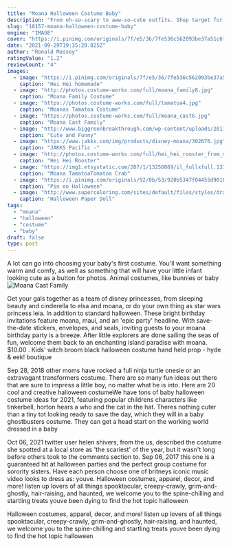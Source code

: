 ```yaml
---
title: "Moana Halloween Costume Baby"
description: "From oh-so-scary to aww-so-cute outfits. Shop target for halloween costumes for your little princess at great prices. Free shipping on orders $35+ or free same-day pickup in store."
slug: "18157-moana-halloween-costume-baby"
engine: "IMAGE"
cover: "https://i.pinimg.com/originals/7f/e5/36/7fe536c562093be37a51c6ffda047b26.jpg"
date: "2021-09-29T19:35:20.825Z"
author: "Ronald Massey"
ratingValue: "1.2"
reviewCount: "4"
images:
  - image: "https://i.pinimg.com/originals/7f/e5/36/7fe536c562093be37a51c6ffda047b26.jpg"
    caption: "Hei Hei homemade"
  - image: "http://photos.costume-works.com/full/moana_family8.jpg"
    caption: "Moana Family Costume"
  - image: "https://photos.costume-works.com/full/tamatoa4.jpg"
    caption: "Moanas Tamatoa Costume"
  - image: "https://photos.costume-works.com/full/moana_cast6.jpg"
    caption: "Moana Cast Family"
  - image: "http://www.biggreenbreakthrough.com/wp-content/uploads/2017/09/halloween-costumes-for-family-of-3.2-1.jpg"
    caption: "Cute and Funny"
  - image: "https://www.jakks.com/img/products/disney-moana/302676.jpg"
    caption: "JAKKS Pacific -"
  - image: "http://photos.costume-works.com/full/hei_hei_rooster_from_moana.jpg"
    caption: "Hei Hei Rooster"
  - image: "https://img1.etsystatic.com/207/1/13250869/il_fullxfull.1312603413_96qz.jpg"
    caption: "Moana TamatoaTomatoa Crab"
  - image: "https://i.pinimg.com/originals/92/0b/53/920b5347f04455d9018449efb0b2f4d8.jpg"
    caption: "Pin on Halloween"
  - image: "http://www.supercoloring.com/sites/default/files/styles/drawing_full/public/fif/2016/12/halloween-paper-doll-with-different-costumes-paper-craft.png"
    caption: "Halloween Paper Doll"
tags:
  - "moana"
  - "halloween"
  - "costume"
  - "baby"
draft: false
type: post
---
```


A lot can go into choosing your baby's first costume. You'll want something warm and comfy, as well as something that will have your little infant looking cute as a button for photos. Animal costumes, like bunnies or baby
![Moana Cast Family](https://photos.costume-works.com/full/moana_cast6.jpg "Moana Cast Family")

Get your gals together as a team of disney princesses, from sleeping beauty and cinderella to elsa and moana, or do your own thing as star wars princess leia. In addition to standard halloween. These bright birthday invitations feature moana, maui, and an &#39;epic party&#39; headline. With save-the-date stickers, envelopes, and seals, inviting guests to your moana birthday party is a breeze. After little explorers are done sailing the seas of fun, welcome them back to an enchanting island paradise with moana. $10.00 . Kids&#39; witch broom black halloween costume hand held prop - hyde &amp; eek! boutique
<!--inArticleAds-->

<!--galleryOne-->

Sep 28, 2018 other moms have rocked a full ninja turtle onesie or an extravagant transformers costume. There are so many fun ideas out there that are sure to impress a little boy, no matter what he is into. Here are 20 cool and creative halloween costumeWe have tons of baby halloween costume ideas for 2021, featuring popular childrens characters like tinkerbell, horton hears a who and the cat in the hat. Theres nothing cuter than a tiny tot looking ready to save the day, which they will in a baby ghostbusters costume. They can get a head start on the working world dressed in a baby
<!--inArticleAds-->

<!--galleryTwo-->

Oct 06, 2021 twitter user helen shivers, from the us, described the costume she spotted at a local store as 'the scariest' of the year, but it wasn't long before others took to the comments section to. Sep 06, 2017 this one is a guaranteed hit at halloween parties and the perfect group costume for sorority sisters. Have each person choose one of britneys iconic music video looks to dress as: youve. Halloween costumes, apparel, decor, and more! listen up lovers of all things spooktacular, creepy-crawly, grim-and-ghostly, hair-raising, and haunted, we welcome you to the spine-chilling and startling treats youve been dying to find  the hot topic halloween
<!--galleryThree-->

Halloween costumes, apparel, decor, and more! listen up lovers of all things spooktacular, creepy-crawly, grim-and-ghostly, hair-raising, and haunted, we welcome you to the spine-chilling and startling treats youve been dying to find  the hot topic halloween